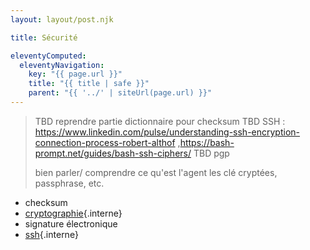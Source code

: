 ```yaml
---
layout: layout/post.njk

title: Sécurité

eleventyComputed:
  eleventyNavigation:
    key: "{{ page.url }}"
    title: "{{ title | safe }}"
    parent: "{{ '../' | siteUrl(page.url) }}"
---
```


> TBD reprendre partie dictionnaire pour checksum
> TBD SSH : <https://www.linkedin.com/pulse/understanding-ssh-encryption-connection-process-robert-althof>
> ,https://bash-prompt.net/guides/bash-ssh-ciphers/
> TBD pgp
>
> bien parler/ comprendre ce qu'est l'agent
> les clé cryptées, passphrase, etc.

- checksum
- [cryptographie](./cryptographie){.interne}
- signature électronique
- [ssh](./ssh){.interne}
